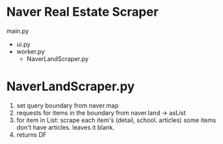 # Naver Real Estate Scraper

main.py
  - ui.py
  - worker.py
    - NaverLandScraper.py
    
# NaverLandScraper.py
  1. set query boundary from naver.map
  2. requests for items in the boundary from naver.land -> asList
  3. for item in List:
      scrape each item's (detail, school. articles)
      some items don't have articles. leaves it blank.
  4. returns DF
  
